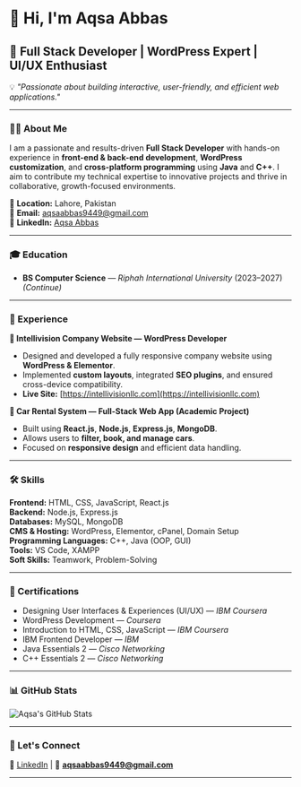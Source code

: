 # 👋 Hi, I'm Aqsa Abbas  

## 🚀 Full Stack Developer | WordPress Expert | UI/UX Enthusiast  

💡 *"Passionate about building interactive, user-friendly, and efficient web applications."*  

---

### 👩‍💻 About Me  
I am a passionate and results-driven **Full Stack Developer** with hands-on experience in **front-end & back-end development**, **WordPress customization**, and **cross-platform programming** using **Java** and **C++**. I aim to contribute my technical expertise to innovative projects and thrive in collaborative, growth-focused environments.  

📍 **Location:** Lahore, Pakistan  
📧 **Email:** aqsaabbas9449@gmail.com   
🔗 **LinkedIn:** [Aqsa Abbas](https://www.linkedin.com/in/aqsa-abbas-3257832ba)  

---

### 🎓 Education  
- **BS Computer Science** — *Riphah International University* (2023–2027) *(Continue)*   

---

### 💼 Experience  
**🔹 Intellivision Company Website — WordPress Developer**  
- Designed and developed a fully responsive company website using **WordPress & Elementor**.  
- Implemented **custom layouts**, integrated **SEO plugins**, and ensured cross-device compatibility.  
- **Live Site:** [https://intellivisionllc.com](https://intellivisionllc.com)  

**🔹 Car Rental System — Full-Stack Web App (Academic Project)**  
- Built using **React.js**, **Node.js**, **Express.js**, **MongoDB**.  
- Allows users to **filter, book, and manage cars**.  
- Focused on **responsive design** and efficient data handling.  

---

### 🛠 Skills  

**Frontend:** HTML, CSS, JavaScript, React.js  
**Backend:** Node.js, Express.js  
**Databases:** MySQL, MongoDB  
**CMS & Hosting:** WordPress, Elementor, cPanel, Domain Setup  
**Programming Languages:** C++, Java (OOP, GUI)  
**Tools:** VS Code, XAMPP  
**Soft Skills:** Teamwork, Problem-Solving  

---

### 📜 Certifications  
- Designing User Interfaces & Experiences (UI/UX) — *IBM Coursera*  
- WordPress Development — *Coursera*  
- Introduction to HTML, CSS, JavaScript — *IBM Coursera*  
- IBM Frontend Developer — *IBM*  
- Java Essentials 2 — *Cisco Networking*  
- C++ Essentials 2 — *Cisco Networking*  

---

### 📊 GitHub Stats  
![Aqsa's GitHub Stats](https://github-readme-stats.vercel.app/api?username=aqsa-abbas&show_icons=true&theme=tokyonight)  

---

### 📌 Let's Connect  
💼 [LinkedIn](https://www.linkedin.com/in/aqsa-abbas-3257832ba) | 📧 **aqsaabbas9449@gmail.com**  

---
